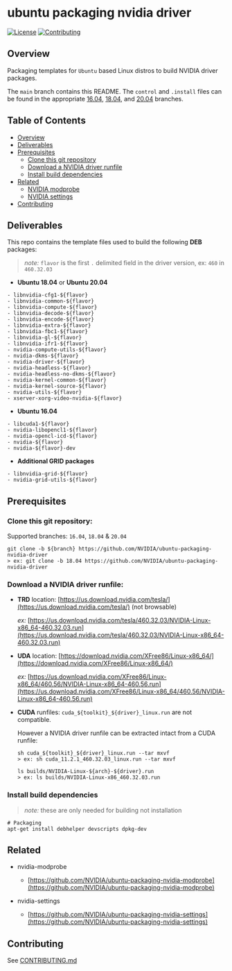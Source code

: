 # ubuntu packaging nvidia driver

[![License](https://img.shields.io/badge/License-GPL%202.0-blue.svg)](https://opensource.org/licenses/GPL-2.0)
[![Contributing](https://img.shields.io/badge/Contributing-Developer%20Certificate%20of%20Origin-violet)](https://developercertificate.org)

## Overview

Packaging templates for `Ubuntu` based Linux distros to build NVIDIA driver packages.

The `main` branch contains this README. The `control` and `.install` files can be found in the appropriate [16.04](../../tree/16.04), [18.04](../../tree/18.04), and [20.04](../../tree/20.04) branches.

## Table of Contents

- [Overview](#Overview)
- [Deliverables](#Deliverables)
- [Prerequisites](#Prerequisites)
  * [Clone this git repository](#Clone-this-git-repository)
  * [Download a NVIDIA driver runfile](#Download-a-NVIDIA-driver-runfile)
  * [Install build dependencies](#Install-build-dependencies)
- [Related](#Related)
  * [NVIDIA modprobe](#NVIDIA-modprobe)
  * [NVIDIA settings](#NVIDIA-settings)
- [Contributing](#Contributing)


## Deliverables

This repo contains the template files used to build the following **DEB** packages:

> *note:* `flavor` is the first `.` delimited field in the driver version, ex: `460` in `460.32.03`

* **Ubuntu 18.04** or **Ubuntu 20.04**
 ```shell
 - libnvidia-cfg1-${flavor}
 - libnvidia-common-${flavor}
 - libnvidia-compute-${flavor}
 - libnvidia-decode-${flavor}
 - libnvidia-encode-${flavor}
 - libnvidia-extra-${flavor}
 - libnvidia-fbc1-${flavor}
 - libnvidia-gl-${flavor}
 - libnvidia-ifr1-${flavor}
 - nvidia-compute-utils-${flavor}
 - nvidia-dkms-${flavor}
 - nvidia-driver-${flavor}
 - nvidia-headless-${flavor}
 - nvidia-headless-no-dkms-${flavor}
 - nvidia-kernel-common-${flavor}
 - nvidia-kernel-source-${flavor}
 - nvidia-utils-${flavor}
 - xserver-xorg-video-nvidia-${flavor}
 ```

* **Ubuntu 16.04**
 ```shell
 - libcuda1-${flavor}
 - nvidia-libopencl1-${flavor}
 - nvidia-opencl-icd-${flavor}
 - nvidia-${flavor}
 - nvidia-${flavor}-dev
 ```

* **Additional GRID packages**
 ```shell
 - libnvidia-grid-${flavor}
 - nvidia-grid-utils-${flavor}
 ```

## Prerequisites

### Clone this git repository:

Supported branches: `16.04`, `18.04` & `20.04`

```shell
git clone -b ${branch} https://github.com/NVIDIA/ubuntu-packaging-nvidia-driver
> ex: git clone -b 18.04 https://github.com/NVIDIA/ubuntu-packaging-nvidia-driver
```

### Download a NVIDIA driver runfile:

* **TRD** location: [https://us.download.nvidia.com/tesla/](https://us.download.nvidia.com/tesla/) (not browsable)

  *ex:* [https://us.download.nvidia.com/tesla/460.32.03/NVIDIA-Linux-x86_64-460.32.03.run](https://us.download.nvidia.com/tesla/460.32.03/NVIDIA-Linux-x86_64-460.32.03.run)

* **UDA** location: [https://download.nvidia.com/XFree86/Linux-x86_64/](https://download.nvidia.com/XFree86/Linux-x86_64/)

  *ex:* [https://us.download.nvidia.com/XFree86/Linux-x86_64/460.56/NVIDIA-Linux-x86_64-460.56.run](https://us.download.nvidia.com/XFree86/Linux-x86_64/460.56/NVIDIA-Linux-x86_64-460.56.run)

* **CUDA** runfiles: `cuda_${toolkit}_${driver}_linux.run` are not compatible.

  However a NVIDIA driver runfile can be extracted intact from a CUDA runfile:
  ```shell
  sh cuda_${toolkit}_${driver}_linux.run --tar mxvf
  > ex: sh cuda_11.2.1_460.32.03_linux.run --tar mxvf

  ls builds/NVIDIA-Linux-${arch}-${driver}.run
  > ex: ls builds/NVIDIA-Linux-x86_460.32.03.run
  ```

### Install build dependencies
> *note:* these are only needed for building not installation

```shell
# Packaging
apt-get install debhelper devscripts dpkg-dev
```

## Related

- nvidia-modprobe
  * [https://github.com/NVIDIA/ubuntu-packaging-nvidia-modprobe](https://github.com/NVIDIA/ubuntu-packaging-nvidia-modprobe)

- nvidia-settings
  * [https://github.com/NVIDIA/ubuntu-packaging-nvidia-settings](https://github.com/NVIDIA/ubuntu-packaging-nvidia-settings)


## Contributing

See [CONTRIBUTING.md](CONTRIBUTING.md)
